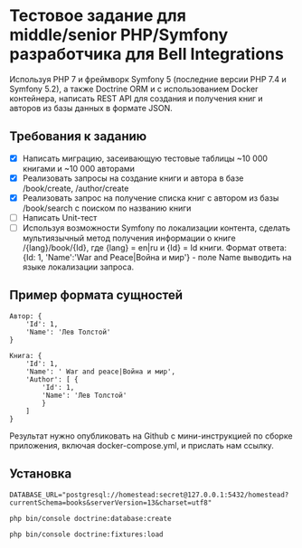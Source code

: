 # Тестовое задание для middle/senior PHP/Symfony разработчика для Bell Integrations

Используя PHP 7 и фреймворк Symfony 5 (последние версии PHP 7.4 и Symfony 5.2), а также Doctrine ORM и с использованием 
Docker контейнера, написать REST API для создания и получения книг и авторов из базы данных в формате JSON. 

## Требования к заданию

- [x] Написать миграцию, засеивающую тестовые таблицы ~10 000 книгами и ~10 000 авторами
- [x] Реализовать запросы на создание книги и автора в базе /book/create, /author/create
- [x] Реализовать запрос на получение списка книг с автором из базы /book/search c поиском по названию книги
- [ ] Написать Unit-тест
- [ ] Используя возможности Symfony по локализации контента, сделать мультиязычный метод получения информации о книге /{lang}/book/{Id}, где {lang} = en|ru и {Id} = Id книги. Формат ответа: {Id: 1, 'Name':'War and Peace|Война и мир'} - поле Name выводить на языке локализации запроса.

## Пример формата сущностей

```
Автор: { 
    'Id': 1, 
    'Name': 'Лев Толстой' 
}
```
```
Книга: { 
    'Id': 1, 
    'Name': ' War and peace|Война и мир', 
    'Author': [ { 
        'Id': 1, 
        'Name': 'Лев Толстой' 
        } 
    ] 
}
```

Результат нужно опубликовать на Github с мини-инструкцией по сборке приложения, включая docker-compose.yml, и прислать 
нам ссылку.

## Установка

```dotenv
DATABASE_URL="postgresql://homestead:secret@127.0.0.1:5432/homestead?currentSchema=books&serverVersion=13&charset=utf8"
```

```
php bin/console doctrine:database:create
```

```
php bin/console doctrine:fixtures:load  
```
